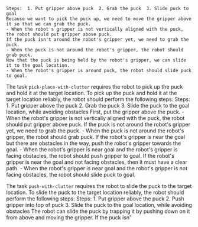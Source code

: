 
    Steps:  1. Put gripper above puck  2. Grab the puck  3. Slide puck to goal
    Because we want to pick the puck up, we need to move the gripper above it so that we can grab the puck.
    - When the robot's gripper is not vertically aligned with the puck, the robot should put gripper above puck.
    If the puck isn't around the robot's gripper yet, we need to grab the puck.
    - When the puck is not around the robot's gripper, the robot should grab puck.
    Now that the puck is being held by the robot's gripper, we can slide it to the goal location.
    - When the robot's gripper is around puck, the robot should slide puck to goal.

The task `pick-place-with-clutter` requires the robot to pick up the puck and hold it at the target location.
To pick up the puck and hold it at the target location reliably, the robot should perform the following steps:
    Steps:  1. Put gripper above the puck  2. Grab the puck  3. Slide the puck to the goal location, while avoiding obstacles
    First, put the gripper above the puck.
    - When the robot's gripper is not vertically aligned with the puck, the robot should put gripper above puck.
    If the puck is not around the robot's gripper yet, we need to grab the puck.
    - When the puck is not around the robot's gripper, the robot should grab puck.
    If the robot's gripper is near the goal but there are obstacles in the way, push the robot's gripper towards the goal.
    - When the robot's gripper is near goal and the robot's gripper is facing obstacles, the robot should push gripper to goal.
    If the robot's gripper is near the goal and not facing obstacles, then it must have a clear path.
    - When the robot's gripper is near goal and the robot's gripper is not facing obstacles, the robot should slide puck to goal.

The task `push-with-clutter` requires the robot to slide the puck to the target location.
To slide the puck to the target location reliably, the robot should perform the following steps:
    Steps:  1. Put gripper above the puck  2. Push gripper into top of puck  3. Slide the puck to the goal location, while avoiding obstacles
    The robot can slide the puck by trapping it by pushing down on it from above and moving the gripper. If the puck isn'
